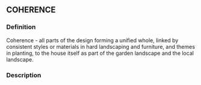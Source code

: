## COHERENCE
### Definition
Coherence - all parts of the design forming a
unified whole, linked by consistent styles or
materials in hard landscaping and furniture,
and themes in planting, to the house itself as
part of the garden landscape and the local
landscape.  

### Description
